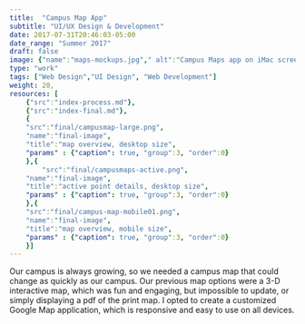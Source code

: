 ```yaml
---
title:  "Campus Map App"
subtitle: "UI/UX Design & Development"
date: 2017-07-31T20:46:03-05:00
date_range: "Summer 2017"
draft: false
image: {"name":"maps-mockups.jpg"," alt":"Campus Maps app on iMac screens"}
type: "work"
tags: ["Web Design","UI Design", "Web Development"]
weight: 20,
resources: [
    {"src":"index-process.md"},
    {"src":"index-final.md"},
    {
    "src":"final/campusmap-large.png",
    "name":"final-image",
    "title":"map overview, desktop size",
    "params" : {"caption": true, "group":3, "order":0}
    },{
        "src":"final/campusmaps-active.png",
    "name":"final-image",
    "title":"active point details, desktop size",
    "params" : {"caption": true, "group":3, "order":0}
    },{
    "src":"final/campus-map-mobile01.png",
    "name":"final-image",
    "title":"map overview, mobile size",
    "params" : {"caption": true, "group":3, "order":0}
    }]
---
```

Our campus is always growing, so we needed a campus map that could change as quickly as our campus. Our previous map options were a 3-D interactive map, which was fun and engaging, but impossible to update, or simply displaying a pdf of the print map. I opted to create a customized Google Map application, which is responsive and easy to use on all devices.